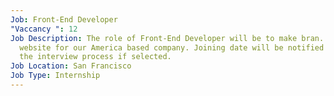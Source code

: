 ```yaml
---
Job: Front-End Developer
"Vaccancy ": 12
Job Description: The role of Front-End Developer will be to make bran. new
  website for our America based company. Joining date will be notified during
  the interview process if selected.
Job Location: San Francisco
Job Type: Internship
---
```

